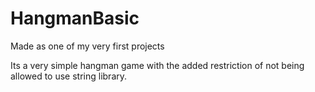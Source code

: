 # HangmanBasic
Made as one of my very first projects

Its a very simple hangman game with the added restriction of not being allowed to use string library.
